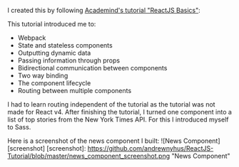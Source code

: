 I created this by following [Academind's tutorial "ReactJS Basics"](https://www.youtube.com/playlist?list=PL55RiY5tL51oyA8euSROLjMFZbXaV7skS ""):

This tutorial introduced me to:
* Webpack
* State and stateless components
* Outputting dynamic data
* Passing information through props
* Bidirectional communication between components
* Two way binding
* The component lifecycle
* Routing between multiple components

I had to learn routing independent of the tutorial as the tutorial was not made
for React v4. After finishing the tutorial, I turned one component into a list
of top stories from the New York Times API. For this I introduced myself to Sass.

Here is a screenshot of the news component I built:
![News Component][screenshot]
[screenshot]: https://github.com/andrewnyhus/ReactJS-Tutorial/blob/master/news_component_screenshot.png "News Component"
